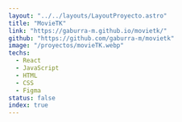 ```yaml
---
layout: "../../layouts/LayoutProyecto.astro"
title: "MovieTK"
link: "https://gaburra-m.github.io/movietk/"
github: "https://github.com/gaburra-m/movietk"
image: "/proyectos/movieTK.webp"
techs:
  - React
  - JavaScript
  - HTML
  - CSS
  - Figma
status: false
index: true
---
```

